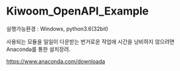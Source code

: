 # Kiwoom_OpenAPI_Example

실행가능환경 : Windows, python3.6(32bit)

사용되는 모듈을 일일이 다운받는 번거로운 작업에 시간을 낭비하지 않으려면 Anaconda를 통한 설치장려.

https://www.anaconda.com/downloada
